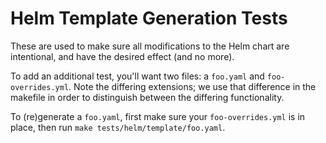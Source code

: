 # Helm Template Generation Tests

These are used to make sure all modifications to the Helm chart are intentional,
and have the desired effect (and no more).

To add an additional test, you'll want two files: a `foo.yaml` and
`foo-overrides.yml`. Note the differing extensions; we use that difference in
the makefile in order to distinguish between the differing functionality.

To (re)generate a `foo.yaml`, first make sure your `foo-overrides.yml` is in
place, then run `make tests/helm/template/foo.yaml`.
